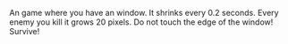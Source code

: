 An game where you have an window. 
It shrinks every 0.2 seconds.
Every enemy you kill it grows 20 pixels.
Do not touch the edge of the window!
Survive!
